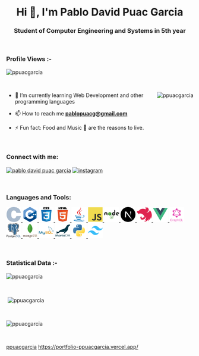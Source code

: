 <h1 align="center">Hi 👋, I'm Pablo David Puac Garcia</h1>
<h3 align="center">Student of Computer Engineering and Systems in 5th year</h3>

<br>

<p align="right"> <h3>Profile Views :-</h3> <img src="https://komarev.com/ghpvc/?username=ppuacgarcia&label=Profile%20views&color=0e75b6&style=flat"
    alt="ppuacgarcia" /> 
  </p>

<br>

<p><img align="right" src="https://github.com/Adam-pw/Adam-pw/blob/main/animation_500_kxa883sd.gif" alt="ppuacgarcia" /></p>


- 🌱 I’m currently learning Web Development and other programming languages

- 📫 How to reach me **pablopuacg@gmail.com**

- ⚡ Fun fact: Food and Music 🎵 are the reasons to live.

<br>

<h3 align="left">Connect with me:</h3>
<p align="left">
  <a href="https://www.facebook.com/profile.php?id=100007354367029&locale=es_LA" target="blank"><img align="center"
      src="https://raw.githubusercontent.com/rahuldkjain/github-profile-readme-generator/master/src/images/icons/Social/facebook.svg"
      alt="pablo david puac garcia" height="30" width="40" /></a>
  <a href="https://www.instagram.com/puacgarcia/" target="blank"><img align="center"
      src="https://raw.githubusercontent.com/rahuldkjain/github-profile-readme-generator/master/src/images/icons/Social/instagram.svg"
      alt="instagram" height="30" width="40" /></a>
</p>

<br>

<h3 align="left">Languages and Tools:</h3>
<p align="left"> 
  <a href="https://www.cprogramming.com/" target="_blank" rel="noreferrer"> <img
      src="https://raw.githubusercontent.com/devicons/devicon/master/icons/c/c-original.svg"
      alt="c" width="40" height="40" /> </a> 
  <a href="https://www.w3schools.com/cpp/" target="_blank" rel="noreferrer">
    <img src="https://raw.githubusercontent.com/devicons/devicon/master/icons/cplusplus/cplusplus-original.svg"
      alt="cplusplus" width="40" height="40" /> </a> 
  <a href="https://www.w3schools.com/css/" target="_blank" rel="noreferrer"> <img
      src="https://raw.githubusercontent.com/devicons/devicon/master/icons/css3/css3-original-wordmark.svg" alt="css3"
      width="40" height="40" /> </a> 
  <a href="https://www.w3.org/html/" target="_blank" rel="noreferrer"> <img
      src="https://raw.githubusercontent.com/devicons/devicon/master/icons/html5/html5-original-wordmark.svg"
      alt="html5" width="40" height="40" /> </a> 
  <a href="https://www.java.com" target="_blank" rel="noreferrer"> <img
      src="https://raw.githubusercontent.com/devicons/devicon/master/icons/java/java-original.svg" alt="java" width="40"
      height="40" /> </a> 
  <a href="https://developer.mozilla.org/en-US/docs/Web/JavaScript" target="_blank" rel="noreferrer"> <img
      src="https://raw.githubusercontent.com/devicons/devicon/master/icons/javascript/javascript-original.svg"
      alt="javascript" width="40" height="40" /> </a> 
  <a href="https://nodejs.org" target="_blank" rel="noreferrer"> <img
      src="https://raw.githubusercontent.com/devicons/devicon/master/icons/nodejs/nodejs-original-wordmark.svg"
      alt="nodejs" width="40" height="40" /> </a> 
  <a href="https://nextjs.org/" target="_blank" rel="noreferrer"> <img
      src="https://raw.githubusercontent.com/devicons/devicon/master/icons/nextjs/nextjs-original.svg" alt="nextjs"
      width="40" height="40" /> </a> 
  <a href="https://nestjs.com/" target="_blank" rel="noreferrer"> <img
      src="https://raw.githubusercontent.com/devicons/devicon/master/icons/nestjs/nestjs-plain.svg" alt="nestjs"
      width="40" height="40" /> </a>
  <a href="https://vuejs.org/" target="_blank" rel="noreferrer"> <img
      src="https://raw.githubusercontent.com/devicons/devicon/master/icons/vuejs/vuejs-original.svg" alt="vue"
      width="40" height="40" /> </a>
  <a href="https://graphql.org/" target="_blank" rel="noreferrer"> <img
      src="https://raw.githubusercontent.com/devicons/devicon/master/icons/graphql/graphql-plain-wordmark.svg" alt="graphql"
      width="40" height="40" /> </a>
  <a href="https://www.postgresql.org/" target="_blank" rel="noreferrer"> <img
      src="https://raw.githubusercontent.com/devicons/devicon/master/icons/postgresql/postgresql-original-wordmark.svg"
      alt="postgresql" width="40" height="40" /> </a>
  <a href="https://www.mongodb.com/" target="_blank" rel="noreferrer"> <img
      src="https://raw.githubusercontent.com/devicons/devicon/master/icons/mongodb/mongodb-original-wordmark.svg"
      alt="mongodb" width="40" height="40" /> </a>
  <a href="https://www.mysql.com/" target="_blank" rel="noreferrer"> <img
      src="https://raw.githubusercontent.com/devicons/devicon/master/icons/mysql/mysql-original-wordmark.svg"
      alt="mysql" width="40" height="40" /> </a>
  <a href="https://mariadb.org/" target="_blank" rel="noreferrer"> <img
      src="https://raw.githubusercontent.com/devicons/devicon/master/icons/mariadb/mariadb-original-wordmark.svg"
      alt="mariadb" width="40" height="40" /> </a>
  <a href="https://www.python.org" target="_blank" rel="noreferrer"> <img
      src="https://raw.githubusercontent.com/devicons/devicon/master/icons/python/python-original.svg" alt="python"
      width="40" height="40" /> </a>
  <a href="https://tailwindcss.com/" target="_blank" rel="noreferrer"> <img
      src="https://raw.githubusercontent.com/devicons/devicon/master/icons/tailwindcss/tailwindcss-plain.svg" alt="tailwind"
      width="40" height="40" /> </a>
</p>

<br>

<h3>Statistical Data :-</h3>
<p><img align="center"
    src="https://github-readme-stats.vercel.app/api/top-langs?username=ppuacgarcia&show_icons=true&locale=en&bg_color=0d1117&text_color=ffffff&layout=compact"
    alt="ppuacgarcia" 
    bg_color=#808080/></p>

<br>

<p>&nbsp;<img align="center" src="https://github-readme-stats.vercel.app/api?username=ppuacgarcia&show_icons=true&locale=en&bg_color=0d1117&text_color=ffffff&repo=convoychat"
    alt="ppuacgarcia" /></p>

<br>

<p><img align="center" src="https://github-readme-streak-stats.herokuapp.com/?user=ppuacgarcia&theme=dark&background=0d1117&date_format=M%20j%5B%2C%20Y%5D" alt="ppuacgarcia" /></p>
      
<p align="left"> <a href="https://x.com/home" target="blank"><img
      src="https://img.shields.io/twitter/follow/?logo=twitter&style=for-the-badge" alt="" /></a> </p>

[ppuacgarcia](https://github.com/ppuacgarcia)
https://portfolio-ppuacgarcia.vercel.app/
